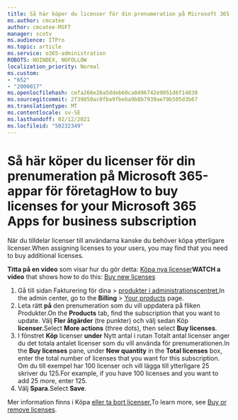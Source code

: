 ```yaml
---
title: Så här köper du licenser för din prenumeration på Microsoft 365-appar för företag
ms.author: cmcatee
author: cmcatee-MSFT
manager: scotv
ms.audience: ITPro
ms.topic: article
ms.service: o365-administration
ROBOTS: NOINDEX, NOFOLLOW
localization_priority: Normal
ms.custom:
- "652"
- "2000017"
ms.openlocfilehash: cefa266e26a5ddeb60ca0496742e9051d6f14830
ms.sourcegitcommit: 2f39850ac0fba9fbeba9b8b7939ae79b505d3b67
ms.translationtype: MT
ms.contentlocale: sv-SE
ms.lasthandoff: 02/12/2021
ms.locfileid: "50232349"
---
```

# <a name="how-to-buy-licenses-for-your-microsoft-365-apps-for-business-subscription"></a><span data-ttu-id="c7633-102">Så här köper du licenser för din prenumeration på Microsoft 365-appar för företag</span><span class="sxs-lookup"><span data-stu-id="c7633-102">How to buy licenses for your Microsoft 365 Apps for business subscription</span></span>

<span data-ttu-id="c7633-103">När du tilldelar licenser till användarna kanske du behöver köpa ytterligare licenser.</span><span class="sxs-lookup"><span data-stu-id="c7633-103">When assigning licenses to your users, you may find that you need to buy additional licenses.</span></span>

<span data-ttu-id="c7633-104">**Titta på en video** som visar hur du gör detta: [Köpa nya licenser](https://go.microsoft.com/fwlink/p/?linkid=2154857)</span><span class="sxs-lookup"><span data-stu-id="c7633-104">**WATCH a video** that shows how to do this: [Buy new licenses](https://go.microsoft.com/fwlink/p/?linkid=2154857)</span></span>
  
1. <span data-ttu-id="c7633-105">Gå till sidan Fakturering för dina  >  [produkter i administrationscentret.](https://go.microsoft.com/fwlink/p/?linkid=842054)</span><span class="sxs-lookup"><span data-stu-id="c7633-105">In the admin center, go to the **Billing** > [Your products](https://go.microsoft.com/fwlink/p/?linkid=842054) page.</span></span>
2. <span data-ttu-id="c7633-106">Leta rätt **på** den prenumeration som du vill uppdatera på fliken Produkter.</span><span class="sxs-lookup"><span data-stu-id="c7633-106">On the **Products** tab, find the subscription that you want to update.</span></span> <span data-ttu-id="c7633-107">Välj **Fler åtgärder** (tre punkter) och välj sedan Köp **licenser.**</span><span class="sxs-lookup"><span data-stu-id="c7633-107">Select **More actions** (three dots), then select **Buy licenses**.</span></span>
3. <span data-ttu-id="c7633-108">I fönstret **Köp** licenser **under** Nytt  antal i rutan Totalt antal licenser anger du det totala antalet licenser som du vill använda för prenumerationen.</span><span class="sxs-lookup"><span data-stu-id="c7633-108">In the **Buy licenses** pane, under **New quantity** in the **Total licenses** box, enter the total number of licenses that you want for this subscription.</span></span> <span data-ttu-id="c7633-109">Om du till exempel har 100 licenser och vill lägga till ytterligare 25 skriver du 125.</span><span class="sxs-lookup"><span data-stu-id="c7633-109">For example, if you have 100 licenses and you want to add 25 more, enter 125.</span></span>
4. <span data-ttu-id="c7633-110">Välj **Spara**.</span><span class="sxs-lookup"><span data-stu-id="c7633-110">Select **Save**.</span></span>

<span data-ttu-id="c7633-111">Mer information finns i Köpa [eller ta bort licenser.](https://docs.microsoft.com/microsoft-365/commerce/licenses/buy-licenses)</span><span class="sxs-lookup"><span data-stu-id="c7633-111">To learn more, see [Buy or remove licenses](https://docs.microsoft.com/microsoft-365/commerce/licenses/buy-licenses).</span></span>